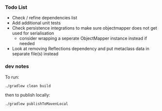 ### Todo List
- Check / refine dependencies list
- Add additional unit tests
- Check persistence integrations to make sure objectmapper does not get used for serialisation 
  - consider wrapping a seperate ObjectMapper instance instead if needed
- Look at removing Reflections dependency and put metaclass data in separate file(s) instead

### dev notes

To run:

`./gradlew clean build`

then to publish locally:

`./gradlew publishToMavenLocal`
